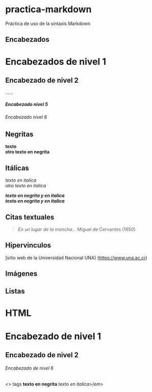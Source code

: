 # practica-markdown
Práctica de uso de la sintaxis Markdown
## Encabezados

# Encabezados de nivel 1

## Encabezado de nivel 2
......
##### Encabezado nivel 5
###### Encabezado nivel 6

## Negritas

**texto**    
__otro texto en negrita__      

## Itálicas
*texto en italica*  
_otro texto en italica_

***texto en negrita y en italica***   
_**texto en negrita y en italica**_  

## Citas textuales

> _En un lugar de la mancha..._  Miguel de Cervantes (1650)    

## Hipervinculos

[sitio web de la Universidad Nacional UNA] (https://www.una.ac.cr)



## Imágenes

## Listas

# HTML

<h1>Encabezado de nivel 1</h1>
<h2>Encabezado de nivel 2</h2>

<h6>Encabezado de nivel 6</h6>
<> tags
<strong>texto en negrita</strong>
<em> texto en italica>/em>
  
  
